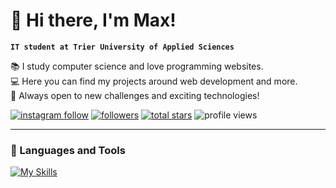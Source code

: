 # 👋 Hi there, I'm Max!

**`IT student at Trier University of Applied Sciences`**

📚 I study computer science and love programming websites.<br>
💻 Here you can find my projects around web development and more.<br>
🚀 Always open to new challenges and exciting technologies!

<p align="left">
    <a href="https://www.instagram.com/mx_srwn.23/">
        <img alt="instagram follow" src="https://img.shields.io/badge/-Follow%20Me-E4405F?logo=instagram&logoColor=white&style=for-the-badge"></a>
    <a href="https://github.com/mxsrwn23?tab=followers">
        <img alt="followers" title="Follow me on Github" src="https://custom-icon-badges.demolab.com/github/followers/mxsrwn23?color=236ad3&labelColor=1155ba&style=for-the-badge&logo=person-add&label=Follow&logoColor=white"/></a>
    <a href="https://github.com/mxsrwn23?tab=repositories&sort=stargazers">
        <img alt="total stars" title="Total stars on GitHub" src="https://custom-icon-badges.demolab.com/github/stars/mxsrwn23?color=55960c&style=for-the-badge&labelColor=488207&logo=star"/></a>
    <img alt="profile views" title="Profile Views" src="https://komarev.com/ghpvc/?username=mxsrwn23&label=Profile%20views&color=0e75b6&style=for-the-badge&labelColor=488207" alt="mxsrwn23" />
</p>

---

### 🧰 Languages and Tools
[![My Skills](https://skillicons.dev/icons?i=js,html,css,java,python,cpp,flutter,dart,swift)](https://skillicons.dev)
<br />

#
